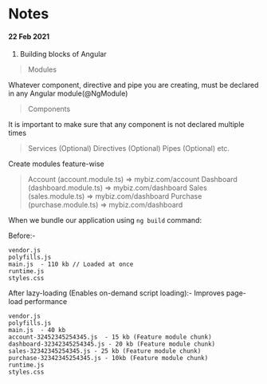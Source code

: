 # Notes

#### 22 Feb 2021

1. Building blocks of Angular

> Modules

Whatever component, directive and pipe you are creating, must be declared in any Angular module(@NgModule)

> Components

It is important to make sure that any component is not declared multiple times

> Services (Optional)
> Directives (Optional)
> Pipes (Optional)
> etc.

Create modules feature-wise

> Account (account.module.ts) => mybiz.com/account
> Dashboard (dashboard.module.ts) => mybiz.com/dashboard
> Sales (sales.module.ts) => mybiz.com/dashboard
> Purchase (purchase.module.ts) => mybiz.com/dashboard

When we bundle our application using `ng build`
command:

Before:-
```
vendor.js  
polyfills.js  
main.js  - 110 kb // Loaded at once
runtime.js
styles.css
```

After lazy-loading (Enables on-demand script loading):-
Improves page-load performance

```
vendor.js  
polyfills.js  
main.js  - 40 kb
account-32452345254345.js  - 15 kb (Feature module chunk)
dashboard-32342345254345.js - 20 kb (Feature module chunk)
sales-32342345254345.js - 25 kb (Feature module chunk)
purchase-32342345254345.js - 10kb (Feature module chunk)
runtime.js
styles.css
```
